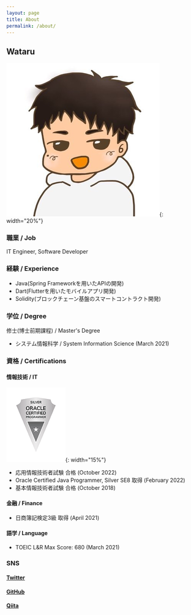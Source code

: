 ```yaml
---
layout: page
title: About
permalink: /about/
---
```


## Wataru

![Wataru](assets/images/wataru.jpg){: width="20%"}

### 職業 / Job

IT Engineer, Software Developer

### 経験 / Experience

- Java(Spring Frameworkを用いたAPIの開発)
- Dart(Flutterを用いたモバイルアプリ開発)
- Solidity(ブロックチェーン基盤のスマートコントラクト開発)

### 学位 / Degree

修士(博士前期課程) / Master's Degree

- システム情報科学 / System Information Science (March 2021)

### 資格 / Certifications

#### 情報技術 / IT

![JavaSilver](assets/images/JapanCert-OCP-Silver.gif){: width="15%"}

- 応用情報技術者試験 合格 (October 2022)
- Oracle Certified Java Programmer, Silver SE8 取得 (February 2022)
- 基本情報技術者試験 合格 (October 2018)

#### 金融 / Finance

- 日商簿記検定3級 取得 (April 2021)

#### 語学 / Language

- TOEIC L&R Max Score: 680 (March 2021)

### SNS

#### [Twitter](https://twitter.com/wataruxun)

#### [GitHub](https://github.com/wataruxun)

#### [Qiita](https://qiita.com/wataruxun)
